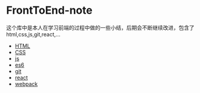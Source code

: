 # FrontToEnd-note
这个库中是本人在学习前端的过程中做的一些小结，后期会不断继续改进，包含了html,css,js,git,react,...
- [HTML](./HTML@CSS/html.md)
- [CSS](./HTML@CSS/css.md)
- [js](./javascript)
- [es6](./es6)
- [git](./git/Git&GitHub.pdf)
- [react](./react)
- [webpack](./webpack/尚硅谷前端技术之webpack从入门到精通(上).pdf)
